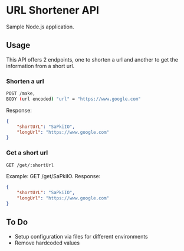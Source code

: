 # URL Shortener API

Sample Node.js application.

## Usage
This API offers 2 endpoints, one to shorten a url and another to get the information from a short url.

### Shorten a url
```sh
POST /make,
BODY (url encoded) "url" = "https://www.google.com"
```
Response:
```json
{
	"shortUrL": "SaPkiIO",
	"longUrl": "https://www.google.com"
}
```

### Get a short url
```sh
GET /get/:shortUrl
```
Example: GET /get/SaPkiIO. Response:
```json
{
	"shortUrL": "SaPkiIO",
	"longUrl": "https://www.google.com"
}
```

## To Do
- Setup configuration via files for different environments
- Remove hardcoded values
